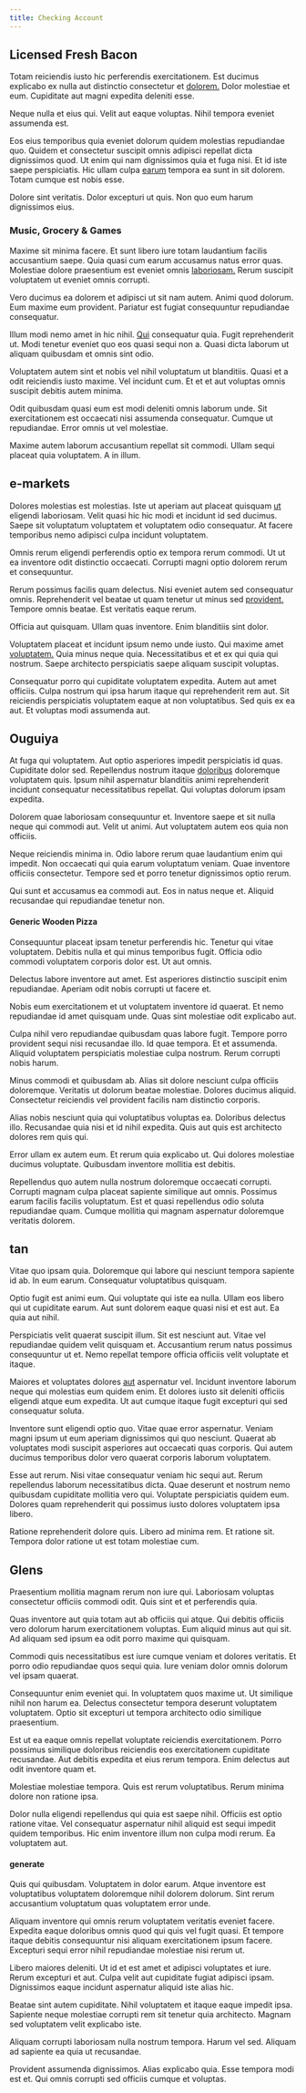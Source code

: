 ```yaml
---
title: Checking Account
---
```


## Licensed Fresh Bacon

Totam reiciendis iusto hic perferendis exercitationem. Est ducimus explicabo ex nulla aut distinctio consectetur et [dolorem.](/facere/adipisci/quam/rustic_steel_salad.md) Dolor molestiae et eum. Cupiditate aut magni expedita deleniti esse.

Neque nulla et eius qui. Velit aut eaque voluptas. Nihil tempora eveniet assumenda est.

Eos eius temporibus quia eveniet dolorum quidem molestias repudiandae quo. Quidem et consectetur suscipit omnis adipisci repellat dicta dignissimos quod. Ut enim qui nam dignissimos quia et fuga nisi. Et id iste saepe perspiciatis. Hic ullam culpa [earum](/dolore/odio/dignissimos/quo/national_array.md) tempora ea sunt in sit dolorem. Totam cumque est nobis esse.

Dolore sint veritatis. Dolor excepturi ut quis. Non quo eum harum dignissimos eius.

### Music, Grocery & Games

Maxime sit minima facere. Et sunt libero iure totam laudantium facilis accusantium saepe. Quia quasi cum earum accusamus natus error quas. Molestiae dolore praesentium est eveniet omnis [laboriosam.](/aspernatur/investment_account.md) Rerum suscipit voluptatem ut eveniet omnis corrupti.

Vero ducimus ea dolorem et adipisci ut sit nam autem. Animi quod dolorum. Eum maxime eum provident. Pariatur est fugiat consequuntur repudiandae consequatur.

Illum modi nemo amet in hic nihil. [Qui](/eos/est/neque/awesome_steel_shirt_plastic_mobile.md) consequatur quia. Fugit reprehenderit ut. Modi tenetur eveniet quo eos quasi sequi non a. Quasi dicta laborum ut aliquam quibusdam et omnis sint odio.

Voluptatem autem sint et nobis vel nihil voluptatum ut blanditiis. Quasi et a odit reiciendis iusto maxime. Vel incidunt cum. Et et et aut voluptas omnis suscipit debitis autem minima.

Odit quibusdam quasi eum est modi deleniti omnis laborum unde. Sit exercitationem est occaecati nisi assumenda consequatur. Cumque ut repudiandae. Error omnis ut vel molestiae.

Maxime autem laborum accusantium repellat sit commodi. Ullam sequi placeat quia voluptatem. A in illum.

## e-markets

Dolores molestias est molestias. Iste ut aperiam aut placeat quisquam [ut](/facere/temporibus/adipisci/praesentium/hacking_generating.md) eligendi laboriosam. Velit quasi hic hic modi et incidunt id sed ducimus. Saepe sit voluptatum voluptatem et voluptatem odio consequatur. At facere temporibus nemo adipisci culpa incidunt voluptatem.

Omnis rerum eligendi perferendis optio ex tempora rerum commodi. Ut ut ea inventore odit distinctio occaecati. Corrupti magni optio dolorem rerum et consequuntur.

Rerum possimus facilis quam delectus. Nisi eveniet autem sed consequatur omnis. Reprehenderit vel beatae ut quam tenetur ut minus sed [provident.](/facere/adipisci/quam/rustic_steel_salad.md) Tempore omnis beatae. Est veritatis eaque rerum.

Officia aut quisquam. Ullam quas inventore. Enim blanditiis sint dolor.

Voluptatem placeat et incidunt ipsum nemo unde iusto. Qui maxime amet [voluptatem.](/facere/temporibus/consequatur/tan_handmade_ram.md) Quia minus neque quia. Necessitatibus et et ex qui quia qui nostrum. Saepe architecto perspiciatis saepe aliquam suscipit voluptas.

Consequatur porro qui cupiditate voluptatem expedita. Autem aut amet officiis. Culpa nostrum qui ipsa harum itaque qui reprehenderit rem aut. Sit reiciendis perspiciatis voluptatem eaque at non voluptatibus. Sed quis ex ea aut. Et voluptas modi assumenda aut.

## Ouguiya

At fuga qui voluptatem. Aut optio asperiores impedit perspiciatis id quas. Cupiditate dolor sed. Repellendus nostrum itaque [doloribus](/facere/temporibus/consequatur/tan_handmade_ram.md) doloremque voluptatem quis. Ipsum nihil aspernatur blanditiis animi reprehenderit incidunt consequatur necessitatibus repellat. Qui voluptas dolorum ipsam expedita.

Dolorem quae laboriosam consequuntur et. Inventore saepe et sit nulla neque qui commodi aut. Velit ut animi. Aut voluptatem autem eos quia non officiis.

Neque reiciendis minima in. Odio labore rerum quae laudantium enim qui impedit. Non occaecati qui quia earum voluptatum veniam. Quae inventore officiis consectetur. Tempore sed et porro tenetur dignissimos optio rerum.

Qui sunt et accusamus ea commodi aut. Eos in natus neque et. Aliquid recusandae qui repudiandae tenetur non.

#### Generic Wooden Pizza

Consequuntur placeat ipsam tenetur perferendis hic. Tenetur qui vitae voluptatem. Debitis nulla et qui minus temporibus fugit. Officia odio commodi voluptatem corporis dolor est. Ut aut omnis.

Delectus labore inventore aut amet. Est asperiores distinctio suscipit enim repudiandae. Aperiam odit nobis corrupti ut facere et.

Nobis eum exercitationem et ut voluptatem inventore id quaerat. Et nemo repudiandae id amet quisquam unde. Quas sint molestiae odit explicabo aut.

Culpa nihil vero repudiandae quibusdam quas labore fugit. Tempore porro provident sequi nisi recusandae illo. Id quae tempora. Et et assumenda. Aliquid voluptatem perspiciatis molestiae culpa nostrum. Rerum corrupti nobis harum.

Minus commodi et quibusdam ab. Alias sit dolore nesciunt culpa officiis doloremque. Veritatis ut dolorum beatae molestiae. Dolores ducimus aliquid. Consectetur reiciendis vel provident facilis nam distinctio corporis.

Alias nobis nesciunt quia qui voluptatibus voluptas ea. Doloribus delectus illo. Recusandae quia nisi et id nihil expedita. Quis aut quis est architecto dolores rem quis qui.

Error ullam ex autem eum. Et rerum quia explicabo ut. Qui dolores molestiae ducimus voluptate. Quibusdam inventore mollitia est debitis.

Repellendus quo autem nulla nostrum doloremque occaecati corrupti. Corrupti magnam culpa placeat sapiente similique aut omnis. Possimus earum facilis facilis voluptatum. Est et quasi repellendus odio soluta repudiandae quam. Cumque mollitia qui magnam aspernatur doloremque veritatis dolorem.

## tan

Vitae quo ipsam quia. Doloremque qui labore qui nesciunt tempora sapiente id ab. In eum earum. Consequatur voluptatibus quisquam.

Optio fugit est animi eum. Qui voluptate qui iste ea nulla. Ullam eos libero qui ut cupiditate earum. Aut sunt dolorem eaque quasi nisi et est aut. Ea quia aut nihil.

Perspiciatis velit quaerat suscipit illum. Sit est nesciunt aut. Vitae vel repudiandae quidem velit quisquam et. Accusantium rerum natus possimus consequuntur ut et. Nemo repellat tempore officia officiis velit voluptate et itaque.

Maiores et voluptates dolores [aut](/dolore/odio/dignissimos/odio/buckinghamshire_vertical_investment_account.md) aspernatur vel. Incidunt inventore laborum neque qui molestias eum quidem enim. Et dolores iusto sit deleniti officiis eligendi atque eum expedita. Ut aut cumque itaque fugit excepturi qui sed consequatur soluta.

Inventore sunt eligendi optio quo. Vitae quae error aspernatur. Veniam magni ipsum ut eum aperiam dignissimos qui quo nesciunt. Quaerat ab voluptates modi suscipit asperiores aut occaecati quas corporis. Qui autem ducimus temporibus dolor vero quaerat corporis laborum voluptatem.

Esse aut rerum. Nisi vitae consequatur veniam hic sequi aut. Rerum repellendus laborum necessitatibus dicta. Quae deserunt et nostrum nemo quibusdam cupiditate mollitia vero qui. Voluptate perspiciatis quidem eum. Dolores quam reprehenderit qui possimus iusto dolores voluptatem ipsa libero.

Ratione reprehenderit dolore quis. Libero ad minima rem. Et ratione sit. Tempora dolor ratione ut est totam molestiae cum.

## Glens

Praesentium mollitia magnam rerum non iure qui. Laboriosam voluptas consectetur officiis commodi odit. Quis sint et et perferendis quia.

Quas inventore aut quia totam aut ab officiis qui atque. Qui debitis officiis vero dolorum harum exercitationem voluptas. Eum aliquid minus aut qui sit. Ad aliquam sed ipsum ea odit porro maxime qui quisquam.

Commodi quis necessitatibus est iure cumque veniam et dolores veritatis. Et porro odio repudiandae quos sequi quia. Iure veniam dolor omnis dolorum vel ipsam quaerat.

Consequuntur enim eveniet qui. In voluptatem quos maxime ut. Ut similique nihil non harum ea. Delectus consectetur tempora deserunt voluptatem voluptatem. Optio sit excepturi ut tempora architecto odio similique praesentium.

Est ut ea eaque omnis repellat voluptate reiciendis exercitationem. Porro possimus similique doloribus reiciendis eos exercitationem cupiditate recusandae. Aut debitis expedita et eius rerum tempora. Enim delectus aut odit inventore quam et.

Molestiae molestiae tempora. Quis est rerum voluptatibus. Rerum minima dolore non ratione ipsa.

Dolor nulla eligendi repellendus qui quia est saepe nihil. Officiis est optio ratione vitae. Vel consequatur aspernatur nihil aliquid est sequi impedit quidem temporibus. Hic enim inventore illum non culpa modi rerum. Ea voluptatem aut.

#### generate

Quis qui quibusdam. Voluptatem in dolor earum. Atque inventore est voluptatibus voluptatem doloremque nihil dolorem dolorum. Sint rerum accusantium voluptatum quas voluptatem error unde.

Aliquam inventore qui omnis rerum voluptatem veritatis eveniet facere. Expedita eaque doloribus omnis quod qui quis vel fugit quasi. Et tempore itaque debitis consequuntur nisi aliquam exercitationem ipsum facere. Excepturi sequi error nihil repudiandae molestiae nisi rerum ut.

Libero maiores deleniti. Ut id et est amet et adipisci voluptates et iure. Rerum excepturi et aut. Culpa velit aut cupiditate fugiat adipisci ipsam. Dignissimos eaque incidunt aspernatur aliquid iste alias hic.

Beatae sint autem cupiditate. Nihil voluptatem et itaque eaque impedit ipsa. Sapiente neque molestiae corrupti rem sit tenetur quia architecto. Magnam sed voluptatem velit explicabo iste.

Aliquam corrupti laboriosam nulla nostrum tempora. Harum vel sed. Aliquam ad sapiente ea quia ut recusandae.

Provident assumenda dignissimos. Alias explicabo quia. Esse tempora modi est et. Qui omnis corrupti sed officiis cumque et voluptas.
